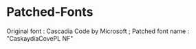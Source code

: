 # Patched-Fonts
Original font : Cascadia Code by Microsoft ; Patched font name : "CaskaydiaCovePL NF"

 
